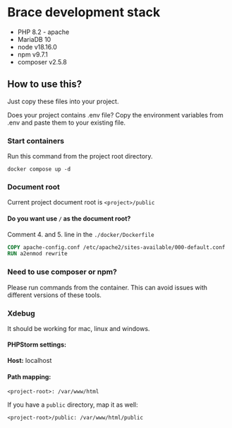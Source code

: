 # Brace development stack

- PHP 8.2 - apache
- MariaDB 10
- node v18.16.0
- npm v9.7.1
- composer v2.5.8

## How to use this?

Just copy these files into your project.

Does your project contains .env file? Copy the environment variables from .env and paste
them to your existing file.

### Start containers

Run this command from the project root directory.

```shell
docker compose up -d 
```

### Document root

Current project document root is ``<project>/public``

#### Do you want use ``/`` as the document root?

Comment 4. and 5. line in the ``./docker/Dockerfile``

```dockerfile
COPY apache-config.conf /etc/apache2/sites-available/000-default.conf
RUN a2enmod rewrite
```

### Need to use composer or npm?

Please run commands from the container. This can avoid issues with different versions of these tools.

### Xdebug

It should be working for mac, linux and windows.

#### PHPStorm settings:

**Host:** localhost

#### Path mapping:

```<project-root>: /var/www/html```

If you have a ``public`` directory, map it as well:

``<project-root>/public: /var/www/html/public``